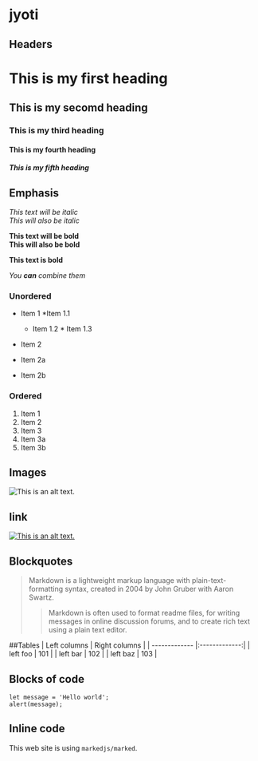 # jyoti
## Headers
# This is  my first heading 
## This is  my secomd heading 
### This is  my third heading 
#### This is  my fourth heading 
##### This is  my fifth heading  
## Emphasis

*This text will be italic*  
_This will also be italic_

**This text will be bold**  
__This will also be bold__

**This text is bold** 

_You **can** combine them_
### Unordered

* Item 1
      *Item 1.1
     * Item 1.2
      * Item 1.3
       
* Item 2
* Item 2a
* Item 2b
### Ordered

1. Item 1
1. Item 2
1. Item 3
  1. Item 3a
  1. Item 3b

## Images
![This is an alt text.]( https://kgo.googleusercontent.com/profile_vrt_raw_bytes_1587515358_10512.png  "This is a sample image.")

## link
[![This is an alt text.]( https://avatars.githubusercontent.com/u/131436?s=280&v=4 "This is a sample image.")](https://www.w3schools.com/)

## Blockquotes

> Markdown is a lightweight markup language with plain-text-formatting syntax, created in 2004 by John Gruber with Aaron Swartz.
>
>> Markdown is often used to format readme files, for writing messages in online discussion forums, and to create rich text using a plain text editor.

##Tables
| Left columns  | Right columns |
| ------------- |:-------------:|
| left foo      | 101     |
| left bar      | 102     |
| left baz      | 103     |

## Blocks of code

```
let message = 'Hello world';
alert(message);
```

## Inline code

This web site is using `markedjs/marked`.





















